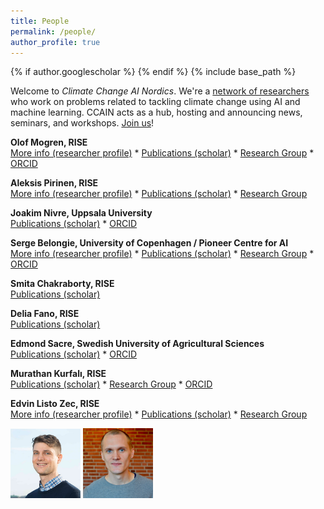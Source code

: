 ```yaml
---
title: People
permalink: /people/
author_profile: true
---
```

{% if author.googlescholar %}
{% endif %}
{% include base_path %}

<style>
img {
  width: 8em;
}
</style>

Welcome to _Climate Change AI Nordics_.
We're a [network of researchers](https://ccai.cc/people/) who work on problems related to tackling climate change using AI and machine learning. CCAIN acts as a hub, hosting and announcing news, seminars, and workshops. [Join us](/join/)!

<span title="Mogren defended his PhD in computer science at Chalmers University of Technology in 2018 with the thesis Representation Learning for Natural Language. Senior researcher, head of the https://dl-group.se, and responsible for deep learning research at RISE Research Institutes of Sweden. Olof develops and investigates machine learning based solutions to problems related to the environment and climate change. This includes stream flow forecasting, soundscape analysis for biodiversity monitoring, and AI for circular business models."><strong>Olof Mogren, RISE</strong></span>
<br />
[More info (researcher profile)](https://mogren.one/) * [Publications (scholar)](https://scholar.google.se/citations?user=m_n28oAAAAAJ) * [Research Group](https://dl-group.se) * [ORCID](https://orcid.org/0000-0002-9567-2218)

<span title="Defended his PhD in computer vision at Lund University in 2021 with the thesis Reinforcement Learning for Active Visual Perception. Senior researcher at RISE Research Institutes of Sweden. Aleksis’ main research interest is to develop machine learning methods for a broad range of environmental applications (e.g. climate adaptation and humanitarian aid causes)."><strong>Aleksis Pirinen, RISE</strong></span>
<br />
[More info (researcher profile)](https://aleksispi.github.io) * [Publications (scholar)](https://scholar.google.se/citations?user=paBGTgsAAAAJ) * [Research Group](https://dl-group.se)

<span title="Professor in Computational linguistics. Uppsala University."><strong>Joakim Nivre, Uppsala University</strong></span>
<br />
[Publications (scholar)](https://scholar.google.se/citations?user=lLBHtFUAAAAJ) * [ORCID](https://orcid.org/0000-0002-7873-3971)

<span title="Research focus: Computer Vision & Machine Learning. University of Copenhagen / Pioneer Centre for AI."><strong>Serge Belongie, University of Copenhagen / Pioneer Centre for AI</strong></span>
<br />
[More info (researcher profile)](https://sergebelongie.github.io) * [Publications (scholar)](https://scholar.google.com/citations?user=chD5XxkAAAAJ) * [Research Group](https://www.belongielab.org) * [ORCID](https://orcid.org/0000-0002-0388-5217)

<span title="I am AI/ML expert, actively working with physics-informed AI/ML, ML for EO datasets and quantum ML. My research interests are quantum theory at the fundamental level, quantum simulations and algorithms, and big data simulations. RISE Research Institutes of Sweden."><strong>Smita Chakraborty, RISE</strong></span>
<br />
[Publications (scholar)](https://scholar.google.se/citations?user=jNjW5kIAAAAJ)

<span title="AI researcher with expertise in audio signals. RISE Research Institutes of Sweden."><strong>Delia Fano, RISE</strong></span>
<br />
[Publications (scholar)](https://scholar.google.se/citations?user=fUp2rucAAAAJ)

<span title="Interested in spatial modeling, conservation, species distribution modeling, connectivity. Swedish University of Agricultural Sciences (SLU)."><strong>Edmond Sacre, Swedish University of Agricultural Sciences</strong></span>
<br />
[Publications (scholar)](https://scholar.google.com/citations?user=6kgSitUAAAAJ&hl=en) * [ORCID](https://orcid.org/0000-0002-2218-431X)

<span title="I am a computational linguist, working as a researcher at RISE and CLIMES project. RISE Research Institutes of Sweden."><strong>Murathan Kurfalı, RISE</strong></span>
<br />
[Publications (scholar)](https://scholar.google.com/citations?user=NK6-M_gAAAAJ) * [Research Group](https://www.climes.se/) * [ORCID](https://orcid.org/0000-0002-7020-8275)

<span title="Listo Zec defended his MSc in engineering mathematics at Chalmers University of Technology in 2017. Researcher and PhD candidate at RISE Research Institutes of Sweden. Afiliated with RISE and Royal Institute of Technology."><strong>Edvin Listo Zec, RISE</strong></span>
<br />
[More info (researcher profile)](https://edvinli.github.io) * [Publications (scholar)](https://scholar.google.se/citations?user=Ft52aSsAAAAJ) * [Research Group](https://dl-group.se)


<!--<img style="float: right; width: 10em; margin-right: 2em; margin-bottom: 1em;" src="/images/people/mogren.png" />//-->
<!--<img style="float: right; width: 10em; margin-right: 2em; margin-bottom: 1em;" src="/images/people/pirinen.jpg" />//-->
<!--<img style="float: right; width: 10em; margin-right: 2em; margin-bottom: 1em;" src="/images/people/listozec.jpg" />//-->

![](/images/people/mogren.png)
![](/images/people/pirinen.jpg)
